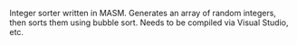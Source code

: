 Integer sorter written in MASM.  Generates an array of random integers, then sorts them using bubble sort.  Needs to be compiled via Visual Studio, etc.
